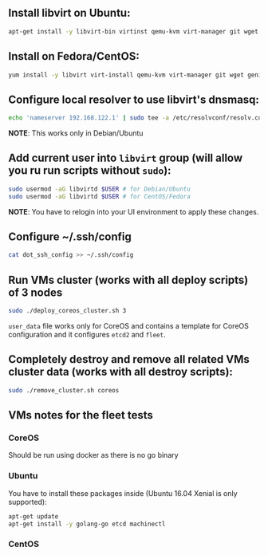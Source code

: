 ## Install libvirt on Ubuntu:

```sh
apt-get install -y libvirt-bin virtinst qemu-kvm virt-manager git wget genisoimage
```

## Install on Fedora/CentOS:

```sh
yum install -y libvirt virt-install qemu-kvm virt-manager git wget genisoimage
```

## Configure local resolver to use libvirt's dnsmasq:

```sh
echo 'nameserver 192.168.122.1' | sudo tee -a /etc/resolvconf/resolv.conf.d/head && sudo resolvconf -u
```

**NOTE**: This works only in Debian/Ubuntu

## Add current user into `libvirt` group (will allow you ru run scripts without `sudo`):

```sh
sudo usermod -aG libvirtd $USER # for Debian/Ubuntu
sudo usermod -aG libvirtd $USER # for CentOS/Fedora
```

**NOTE**: You have to relogin into your UI environment to apply these changes.

## Configure ~/.ssh/config

```sh
cat dot_ssh_config >> ~/.ssh/config
```

## Run VMs cluster (works with all deploy scripts) of 3 nodes

```sh
sudo ./deploy_coreos_cluster.sh 3
```

`user_data` file works only for CoreOS and contains a template for CoreOS configuration and it configures `etcd2` and `fleet`.

## Completely destroy and remove all related VMs cluster data (works with all destroy scripts):

```sh
sudo ./remove_cluster.sh coreos
```

## VMs notes for the fleet tests

### CoreOS

Should be run using docker as there is no go binary

### Ubuntu

You have to install these packages inside (Ubuntu 16.04 Xenial is only supported):

```sh
apt-get update
apt-get install -y golang-go etcd machinectl
```

### CentOS
